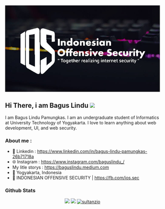 <p align="center">
<a href="https://sultanzio.github.io" target="_blank">
  <img src="https://raw.githubusercontent.com/sultanzio/sultanzio/main/corsair-wallpaper-previewf.jpg">
</a>
</p>


## Hi There, i am Bagus Lindu <img src="https://media.giphy.com/media/hvRJCLFzcasrR4ia7z/giphy.gif" width="20px">


I am Bagus Lindu Pamungkas. I am an undergraduate student of Informatics at University Technology of Yogyakarta. I love to learn anything about web development, UI, and web security.

### About me : 

- 📘 Linkedin     : https://www.linkedin.com/in/bagus-lindu-pamungkas-26b71718a
- 🌐 Instagram     : https://www.instagram.com/baguslindu_/
- My litle storys : https://baguslindu.medium.com
- 📌 Yogyakarta, Indonesia
- 📎 INDONESIAN OFFENSIVE SECURITY | https://fb.com/ios.sec


### Github Stats

<p align="center">
  <img src="https://github-readme-stats.vercel.app/api?username=sultanzio&show_icons=true&theme=blue-green">
  <img src="https://github-readme-stats.vercel.app/api/top-langs/?username=sultanzio&show_icons=true&theme=blue-green&layout=compact">
<a href="https://github.com/ryo-ma/github-profile-trophy"><img src="https://github-profile-trophy.vercel.app/?username=sultanzio" alt="sultanzio" /></a></p>
